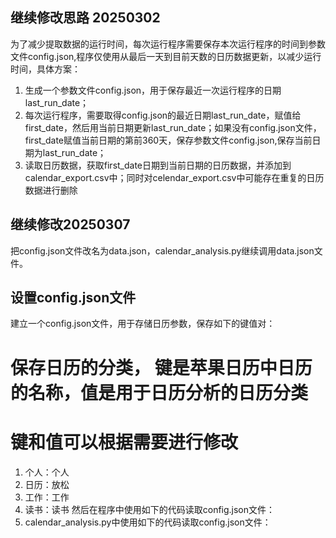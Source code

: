 ## 继续修改思路 20250302
为了减少提取数据的运行时间，每次运行程序需要保存本次运行程序的时间到参数文件config.json,程序仅使用从最后一天到目前天数的日历数据更新，以减少运行时间，具体方案：
1. 生成一个参数文件config.json，用于保存最近一次运行程序的日期last_run_date；
2. 每次运行程序，需要取得config.json的最近日期last_run_date，赋值给first_date，然后用当前日期更新last_run_date；如果没有config.json文件，first_date赋值当前日期的第前360天，保存参数文件config.json,保存当前日期为last_run_date；
3. 读取日历数据，获取first_date日期到当前日期的日历数据，并添加到calendar_export.csv中；同时对celendar_export.csv中可能存在重复的日历数据进行删除


## 继续修改20250307
把config.json文件改名为data.json，calendar_analysis.py继续调用data.json文件。


## 设置config.json文件
建立一个config.json文件，用于存储日历参数，保存如下的键值对：
# 保存日历的分类， 键是苹果日历中日历的名称，值是用于日历分析的日历分类
# 键和值可以根据需要进行修改
1. 个人：个人
2. 日历：放松
3. 工作：工作
4. 读书：读书
然后在程序中使用如下的代码读取config.json文件：
1. calendar_analysis.py中使用如下的代码读取config.json文件：

